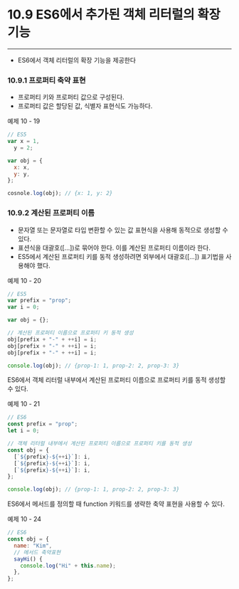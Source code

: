 # 10.9 ES6에서 추가된 객체 리터럴의 확장 기능

---

- ES6에서 객체 리터럴의 확장 기능을 제공한다

### 10.9.1 프로퍼티 축약 표현

- 프로퍼티 키와 프로퍼티 값으로 구성된다.
- 프로퍼티 값은 할당된 값, 식별자 표현식도 가능하다.

예제 10 - 19

```js
// ES5
var x = 1,
  y = 2;

var obj = {
  x: x,
  y: y,
};

cosnole.log(obj); // {x: 1, y: 2}
```

### 10.9.2 계산된 프로퍼티 이름

- 문자열 또는 문자열로 타입 변환할 수 있는 값 표현식을 사용해 동적으로 생성할 수 있다.
- 표션식을 대괄호([...])로 묶어야 한다. 이를 계산된 프로퍼티 이름이라 한다.
- ES5에서 계산된 프로퍼티 키를 동적 생성하려면 외부에서 대괄호([...]) 표기법을 사용해야 했다.

예제 10 - 20

```js
// ES5
var prefix = "prop";
var i = 0;

var obj = {};

// 계산된 프로퍼티 이름으로 프로퍼티 키 동적 생성
obj[prefix + "-" + ++i] = i;
obj[prefix + "-" + ++i] = i;
obj[prefix + "-" + ++i] = i;

console.log(obj); // {prop-1: 1, prop-2: 2, prop-3: 3}
```

ES6에서 객체 리터럴 내부에서 계산된 프로퍼티 이름으로 프로퍼티 키를 동적 생성할 수 있다.

예제 10 - 21

```js
// ES6
const prefix = "prop";
let i = 0;

// 객체 리터럴 내부에서 계산된 프로퍼티 이름으로 프로퍼티 키를 동적 생성
const obj = {
  [`${prefix}-${++i}`]: i,
  [`${prefix}-${++i}`]: i,
  [`${prefix}-${++i}`]: i,
};

console.log(obj); // {prop-1: 1, prop-2: 2, prop-3: 3}
```

ES6에서 메서드를 정의할 때 function 키워드를 생략한 축약 표현을 사용할 수 있다.

예제 10 - 24

```js
// ES6
const obj = {
  name: "Kim",
  // 메서드 축약표현
  sayHi() {
    console.log("Hi" + this.name);
  },
};
```
